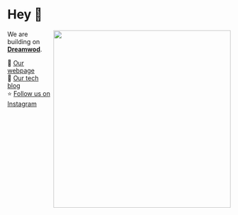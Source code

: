 # Hey 👋  

<img align="right" height="400" src="https://uploads-ssl.webflow.com/5f6fb6fa47626742bb43d75d/621fe4d6d046d742028e728a_image1%205%20(1).png">

We are building on [**Dreamwod**](https://www.dreamwod.app).

💪 [Our webpage ](https://www.dreamwod.app/)   
🧠 [Our tech blog](https://medium.com/dreamwod-tech/)    
⭐️ [Follow us on Instagram](https://www.instagram.com/thedreamwod/)  
